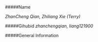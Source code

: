 #####Name 

_ZhanCheng Qian, Zhiliang Xie (Terry)_

  
#####Gihubid
_zhanchengqian, liang121900_

#####General Information
      
